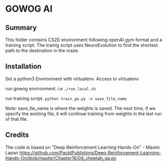 # GOWOG AI

## Summary

This folder contains CS2D environment following openAI gym format and a training script. The trainig script uses NeuroEvolution to find the shortest path to the destination in the maze.

## Installation

Set a python3 Environment with virtualenv. Access to virtualenv

run gowog environment. i.e `./run_local.sh`

run training script. `python train_ga.py -n save_file_name`

Note: 
save_fie_name is where the weights is saved. The next time, if we specify the existing file, it will continue training from weights in the last run of that file.

## Credits

The code is based on "Deep Reinforcement Learning Hands-On" - Maxim Lapan
https://github.com/PacktPublishing/Deep-Reinforcement-Learning-Hands-On/blob/master/Chapter16/04_cheetah_ga.py
